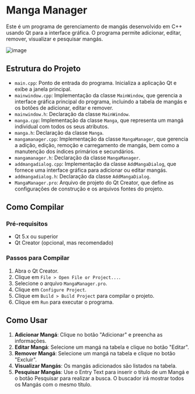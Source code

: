 # Manga Manager

Este é um programa de gerenciamento de mangás desenvolvido em C++ usando Qt para a interface gráfica. O programa permite adicionar, editar, remover, visualizar e pesquisar mangás.

![image](https://github.com/EduardoWS/Manga-Manager/assets/81593054/760d084f-f813-4b0b-b05f-1219ad8bb82c)



## Estrutura do Projeto

- `main.cpp`: Ponto de entrada do programa. Inicializa a aplicação Qt e exibe a janela principal.
- `mainwindow.cpp`: Implementação da classe `MainWindow`, que gerencia a interface gráfica principal do programa, incluindo a tabela de mangás e os botões de adicionar, editar e remover.
- `mainwindow.h`: Declaração da classe `MainWindow`.
- `manga.cpp`: Implementação da classe `Manga`, que representa um mangá individual com todos os seus atributos.
- `manga.h`: Declaração da classe `Manga`.
- `mangamanager.cpp`: Implementação da classe `MangaManager`, que gerencia a adição, edição, remoção e carregamento de mangás, bem como a manutenção dos índices primários e secundários.
- `mangamanager.h`: Declaração da classe `MangaManager`.
- `addmangadialog.cpp`: Implementação da classe `AddMangaDialog`, que fornece uma interface gráfica para adicionar ou editar mangás.
- `addmangadialog.h`: Declaração da classe `AddMangaDialog`.
- `MangaManager.pro`: Arquivo de projeto do Qt Creator, que define as configurações de construção e os arquivos fontes do projeto.

## Como Compilar

### Pré-requisitos

- Qt 5.x ou superior
- Qt Creator (opcional, mas recomendado)

### Passos para Compilar

1. Abra o Qt Creator.
2. Clique em `File > Open File or Project...`.
3. Selecione o arquivo `MangaManager.pro`.
4. Clique em `Configure Project`.
5. Clique em `Build > Build Project` para compilar o projeto.
6. Clique em `Run` para executar o programa.

## Como Usar

1. **Adicionar Mangá**: Clique no botão "Adicionar" e preencha as informações.
2. **Editar Mangá**: Selecione um mangá na tabela e clique no botão "Editar".
3. **Remover Mangá**: Selecione um mangá na tabela e clique no botão "Excluir".
4. **Visualizar Mangás**: Os mangás adicionados são listados na tabela.
5. **Pesquisar Mangás**: Use o Entry Text para inserir o título de um Mangá e o botão Pesquisar para realizar a busca. O buscador irá mostrar todos os Mangás com o mesmo título.

